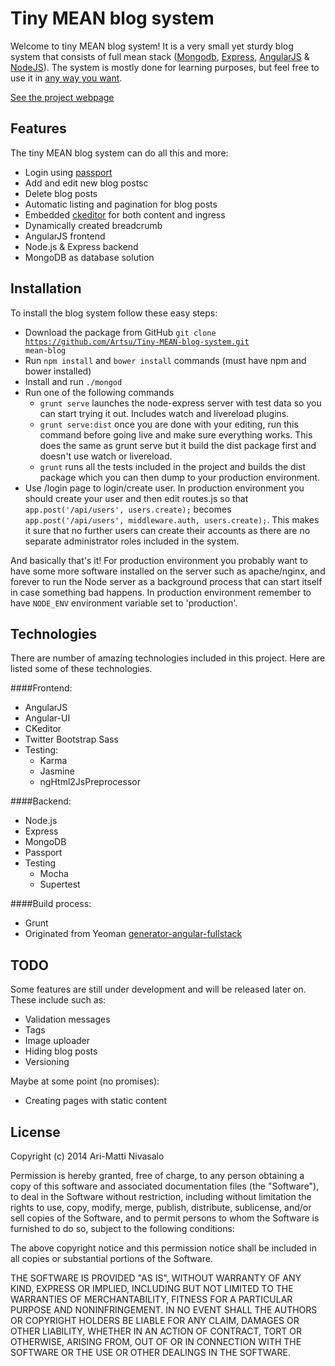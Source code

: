 Tiny MEAN blog system
=====================
Welcome to tiny MEAN blog system! It is a very small yet sturdy blog system that consists of full mean stack (<a href="http://www.mongodb.org/">Mongodb</a>, <a href="http://expressjs.com/">Express</a>, <a href="http://angularjs.org/">AngularJS</a> & <a href="http://nodejs.org/">NodeJS</a>). The system is mostly done for learning purposes, but feel free to use it in <a href="#license">any way you want</a>.

<a href="http://nivasalo.com/projects/#tiny-mean-blog">See the project webpage</a>

Features
--------

The tiny MEAN blog system can do all this and more:
* Login using <a href="http://passportjs.org/">passport</a>
* Add and edit new blog postsc
* Delete blog posts
* Automatic listing and pagination for blog posts
* Embedded <a href="http://ckeditor.com/">ckeditor</a> for both content and ingress
* Dynamically created breadcrumb
* AngularJS frontend
* Node.js & Express backend
* MongoDB as database solution

Installation
------------

To install the blog system follow these easy steps:
        
* Download the package from GitHub <code>git clone https://github.com/Artsu/Tiny-MEAN-blog-system.git mean-blog</code>
* Run <code>npm install</code> and <code>bower install</code> commands (must have npm and bower installed)
* Install and run <code>./mongod</code>
* Run one of the following commands
  * <code>grunt serve</code> launches the node-express server with test data so you can start trying it out. Includes watch and livereload plugins.
  * <code>grunt serve:dist</code> once you are done with your editing, run this command before going live and make sure everything works. This does the same as grunt serve but it build the dist package first and doesn't use watch or livereload.
  * <code>grunt</code> runs all the tests included in the project and builds the dist package which you can then dump to your production environment.
* Use /login page to login/create user. In production environment you should create your user and then edit routes.js so that <code>app.post('/api/users', users.create);</code> becomes <code>app.post('/api/users', middleware.auth, users.create);</code>. This makes it sure that no further users can create their accounts as there are no separate administrator roles included in the system.
        
And basically that's it! For production environment you probably want to have some more software installed on the server such as apache/nginx, and forever to run the Node server as a background process that can start itself in case something bad happens.
In production environment remember to have <code>NODE_ENV</code> environment variable set to 'production'.

Technologies
------------
There are number of amazing technologies included in this project. Here are listed some of these technologies.

####Frontend:
* AngularJS
* Angular-UI
* CKeditor
* Twitter Bootstrap Sass
* Testing:
  * Karma
  * Jasmine
  * ngHtml2JsPreprocessor

####Backend:
* Node.js
* Express
* MongoDB
* Passport
* Testing
  * Mocha
  * Supertest

####Build process:
* Grunt
* Originated from Yeoman <a href="">generator-angular-fullstack</a>

TODO
----
Some features are still under development and will be released later on. These include such as:
* Validation messages
* Tags
* Image uploader
* Hiding blog posts
* Versioning
 
Maybe at some point (no promises):
* Creating pages with static content

<a name="license"></a>License
----

Copyright (c) 2014 Ari-Matti Nivasalo

Permission is hereby granted, free of charge, to any person obtaining
a copy of this software and associated documentation files (the
"Software"), to deal in the Software without restriction, including
without limitation the rights to use, copy, modify, merge, publish,
distribute, sublicense, and/or sell copies of the Software, and to
permit persons to whom the Software is furnished to do so, subject to
the following conditions:

The above copyright notice and this permission notice shall be included
in all copies or substantial portions of the Software.

THE SOFTWARE IS PROVIDED "AS IS", WITHOUT WARRANTY OF ANY KIND,
EXPRESS OR IMPLIED, INCLUDING BUT NOT LIMITED TO THE WARRANTIES OF
MERCHANTABILITY, FITNESS FOR A PARTICULAR PURPOSE AND NONINFRINGEMENT.
IN NO EVENT SHALL THE AUTHORS OR COPYRIGHT HOLDERS BE LIABLE FOR ANY
CLAIM, DAMAGES OR OTHER LIABILITY, WHETHER IN AN ACTION OF CONTRACT,
TORT OR OTHERWISE, ARISING FROM, OUT OF OR IN CONNECTION WITH THE
SOFTWARE OR THE USE OR OTHER DEALINGS IN THE SOFTWARE.
